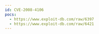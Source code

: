 ```yaml
---
id: CVE-2008-4106
pocs:
  - https://www.exploit-db.com/raw/6397
  - https://www.exploit-db.com/raw/6421
---
```

